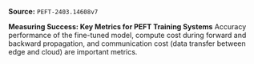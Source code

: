 **Source:** `PEFT-2403.14608v7`

**Measuring Success: Key Metrics for PEFT Training Systems**
Accuracy performance of the fine-tuned model, compute cost during forward and backward propagation, and communication cost (data transfer between edge and cloud) are important metrics.
